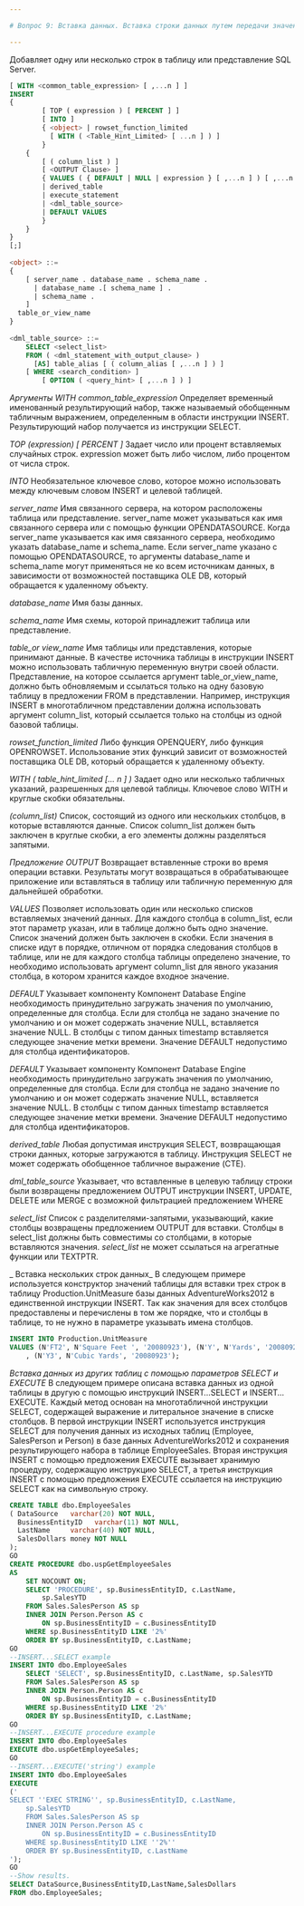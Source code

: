 ```yaml
---

# Вопрос 9: Вставка данных. Вставка строки данных путем передачи значений.  Применение конструкции INSERT…SELECT.

---
```


Добавляет одну или несколько строк в таблицу или представление SQL Server.

```sql
[ WITH <common_table_expression> [ ,...n ] ]  
INSERT   
{  
        [ TOP ( expression ) [ PERCENT ] ]   
        [ INTO ]   
        { <object> | rowset_function_limited   
          [ WITH ( <Table_Hint_Limited> [ ...n ] ) ]  
        }  
    {  
        [ ( column_list ) ]   
        [ <OUTPUT Clause> ]  
        { VALUES ( { DEFAULT | NULL | expression } [ ,...n ] ) [ ,...n     ]   
        | derived_table   
        | execute_statement  
        | <dml_table_source>  
        | DEFAULT VALUES   
        }  
    }  
}  
[;]  
  
<object> ::=  
{   
    [ server_name . database_name . schema_name .   
      | database_name .[ schema_name ] .   
      | schema_name .   
    ]  
  table_or_view_name  
}  
  
<dml_table_source> ::=  
    SELECT <select_list>  
    FROM ( <dml_statement_with_output_clause> )   
      [AS] table_alias [ ( column_alias [ ,...n ] ) ]  
    [ WHERE <search_condition> ]  
        [ OPTION ( <query_hint> [ ,...n ] ) ]  
```

_Аргументы_
_WITH common_table_expression_
Определяет временный именованный результирующий набор, также называемый обобщенным табличным выражением, определенным в области инструкции INSERT. Результирующий набор получается из инструкции SELECT.

_TOP (expression) [ PERCENT ]_
Задает число или процент вставляемых случайных строк. expression может быть либо числом, либо процентом от числа строк.

_INTO_
Необязательное ключевое слово, которое можно использовать между ключевым словом INSERT и целевой таблицей.

_server_name_
Имя связанного сервера, на котором расположены таблица или представление. server_name может указываться как имя связанного сервера или с помощью функции OPENDATASOURCE. Когда server_name указывается как имя связанного сервера, необходимо указать database_name и schema_name. Если server_name указано с помощью OPENDATASOURCE, то аргументы database_name и schema_name могут применяться не ко всем источникам данных, в зависимости от возможностей поставщика OLE DB, который обращается к удаленному объекту.

_database_name_
Имя базы данных.

_schema_name_
Имя схемы, которой принадлежит таблица или представление.

_table_or view_name_
Имя таблицы или представления, которые принимают данные.
В качестве источника таблицы в инструкции INSERT можно использовать табличную переменную внутри своей области.
Представление, на которое ссылается аргумент table_or_view_name, должно быть обновляемым и ссылаться только на одну базовую таблицу в предложении FROM в представлении. Например, инструкция INSERT в многотабличном представлении должна использовать аргумент column_list, который ссылается только на столбцы из одной базовой таблицы.

_rowset_function_limited_
Либо функция OPENQUERY, либо функция OPENROWSET. Использование этих функций зависит от возможностей поставщика OLE DB, который обращается к удаленному объекту.

_WITH ( table_hint_limited [... n ] )_
Задает одно или несколько табличных указаний, разрешенных для целевой таблицы. Ключевое слово WITH и круглые скобки обязательны.

_(column_list)_
Список, состоящий из одного или нескольких столбцов, в которые вставляются данные. Список column_list должен быть заключен в круглые скобки, а его элементы должны разделяться запятыми.

_Предложение OUTPUT_
Возвращает вставленные строки во время операции вставки. Результаты могут возвращаться в обрабатывающее приложение или вставляться в таблицу или табличную переменную для дальнейшей обработки.

_VALUES_
Позволяет использовать один или несколько списков вставляемых значений данных. Для каждого столбца в column_list, если этот параметр указан, или в таблице должно быть одно значение. Список значений должен быть заключен в скобки.
Если значения в списке идут в порядке, отличном от порядка следования столбцов в таблице, или не для каждого столбца таблицы определено значение, то необходимо использовать аргумент column_list для явного указания столбца, в котором хранится каждое входное значение.

_DEFAULT_
Указывает компоненту Компонент Database Engine необходимость принудительно загружать значения по умолчанию, определенные для столбца. Если для столбца не задано значение по умолчанию и он может содержать значение NULL, вставляется значение NULL. В столбцы с типом данных timestamp вставляется следующее значение метки времени. Значение DEFAULT недопустимо для столбца идентификаторов.

_DEFAULT_
Указывает компоненту Компонент Database Engine необходимость принудительно загружать значения по умолчанию, определенные для столбца. Если для столбца не задано значение по умолчанию и он может содержать значение NULL, вставляется значение NULL. В столбцы с типом данных timestamp вставляется следующее значение метки времени. Значение DEFAULT недопустимо для столбца идентификаторов.

_derived_table_
Любая допустимая инструкция SELECT, возвращающая строки данных, которые загружаются в таблицу. Инструкция SELECT не может содержать обобщенное табличное выражение (CTE).

_dml_table_source_
Указывает, что вставленные в целевую таблицу строки были возвращены предложением OUTPUT инструкции INSERT, UPDATE, DELETE или MERGE с возможной фильтрацией предложением WHERE

_select_list_
Список с разделителями-запятыми, указывающий, какие столбцы возвращены предложением OUTPUT для вставки. Столбцы в select_list должны быть совместимы со столбцами, в которые вставляются значения. _select_list_ не может ссылаться на агрегатные функции или TEXTPTR.

_ Вставка нескольких строк данных_
В следующем примере используется конструктор значений таблицы для вставки трех строк в таблицу Production.UnitMeasure базы данных AdventureWorks2012 в единственной инструкции INSERT. Так как значения для всех столбцов предоставлены и перечислены в том же порядке, что и столбцы в таблице, то не нужно в параметре указывать имена столбцов.

```sql
INSERT INTO Production.UnitMeasure  
VALUES (N'FT2', N'Square Feet ', '20080923'), (N'Y', N'Yards', '20080923')
    , (N'Y3', N'Cubic Yards', '20080923');
```

_Вставка данных из других таблиц с помощью параметров SELECT и EXECUTE_
В следующем примере описана вставка данных из одной таблицы в другую с помощью инструкций INSERT…SELECT и INSERT…EXECUTE. Каждый метод основан на многотабличной инструкции SELECT, содержащей выражение и литеральное значение в списке столбцов.
В первой инструкции INSERT используется инструкция SELECT для получения данных из исходных таблиц (Employee, SalesPerson и Person) в базе данных AdventureWorks2012 и сохранения результирующего набора в таблице EmployeeSales. Вторая инструкция INSERT с помощью предложения EXECUTE вызывает хранимую процедуру, содержащую инструкцию SELECT, а третья инструкция INSERT с помощью предложения EXECUTE ссылается на инструкцию SELECT как на символьную строку.

```sql
CREATE TABLE dbo.EmployeeSales  
( DataSource   varchar(20) NOT NULL,  
  BusinessEntityID   varchar(11) NOT NULL,  
  LastName     varchar(40) NOT NULL,  
  SalesDollars money NOT NULL  
);  
GO  
CREATE PROCEDURE dbo.uspGetEmployeeSales   
AS   
    SET NOCOUNT ON;  
    SELECT 'PROCEDURE', sp.BusinessEntityID, c.LastName,   
        sp.SalesYTD   
    FROM Sales.SalesPerson AS sp    
    INNER JOIN Person.Person AS c  
        ON sp.BusinessEntityID = c.BusinessEntityID  
    WHERE sp.BusinessEntityID LIKE '2%'  
    ORDER BY sp.BusinessEntityID, c.LastName;  
GO  
--INSERT...SELECT example  
INSERT INTO dbo.EmployeeSales  
    SELECT 'SELECT', sp.BusinessEntityID, c.LastName, sp.SalesYTD   
    FROM Sales.SalesPerson AS sp  
    INNER JOIN Person.Person AS c  
        ON sp.BusinessEntityID = c.BusinessEntityID  
    WHERE sp.BusinessEntityID LIKE '2%'  
    ORDER BY sp.BusinessEntityID, c.LastName;  
GO  
--INSERT...EXECUTE procedure example  
INSERT INTO dbo.EmployeeSales   
EXECUTE dbo.uspGetEmployeeSales;  
GO  
--INSERT...EXECUTE('string') example  
INSERT INTO dbo.EmployeeSales   
EXECUTE   
('  
SELECT ''EXEC STRING'', sp.BusinessEntityID, c.LastName,   
    sp.SalesYTD   
    FROM Sales.SalesPerson AS sp   
    INNER JOIN Person.Person AS c  
        ON sp.BusinessEntityID = c.BusinessEntityID  
    WHERE sp.BusinessEntityID LIKE ''2%''  
    ORDER BY sp.BusinessEntityID, c.LastName  
');  
GO  
--Show results.  
SELECT DataSource,BusinessEntityID,LastName,SalesDollars  
FROM dbo.EmployeeSales;
```